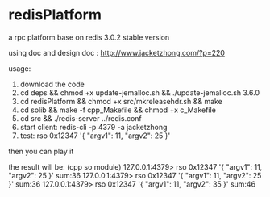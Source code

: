# redisPlatform
a rpc platform base on redis 3.0.2 stable version

using doc and design doc :
http://www.jacketzhong.com/?p=220

usage:
1. download the code
2. cd deps && chmod +x update-jemalloc.sh && ./update-jemalloc.sh 3.6.0
3. cd redisPlatform && chmod +x src/mkreleasehdr.sh && make
4. cd solib && make -f cpp_Makefile && chmod +x c_Makefile
5. cd src && ./redis-server ../redis.conf
6. start client: redis-cli -p 4379 -a jacketzhong
7. test: rso 0x12347 '{ "argv1": 11, "argv2": 25 }'

then you can play it

the result will be: (cpp so module)
127.0.0.1:4379> rso 0x12347 '{ "argv1": 11, "argv2": 25 }'
sum:36
127.0.0.1:4379> rso 0x12347 '{ "argv1": 11, "argv2": 25 }'
sum:36
127.0.0.1:4379> rso 0x12347 '{ "argv1": 11, "argv2": 35 }'
sum:46



